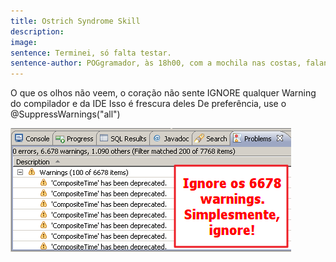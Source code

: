 ```yaml
---
title: Ostrich Syndrome Skill
description: 
image: 
sentence: Terminei, só falta testar.
sentence-author: POGgramador, às 18h00, com a mochila nas costas, falando pro chefe
---
```

O que os olhos não veem, o coração não sente
IGNORE qualquer Warning do compilador e da IDE
Isso é frescura deles
De preferência, use o @SuppressWarnings("all")

![Avisos](assets/images/capitulos/warnings.png)
